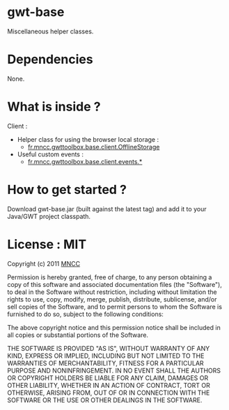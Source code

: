 gwt-base
========

Miscellaneous helper classes.

Dependencies
============

None.

What is inside ?
================

Client :
* Helper class for using the browser local storage :
    * [fr.mncc.gwttoolbox.base.client.OfflineStorage](https://github.com/csavelief/gwt-base/blob/master/src/fr/mncc/gwttoolbox/base/client/OfflineStorage.java)
* Useful custom events :
    * [fr.mncc.gwttoolbox.base.client.events.*](https://github.com/csavelief/gwt-base/tree/master/src/fr/mncc/gwttoolbox/base/client/events)

How to get started ?
====================

Download gwt-base.jar (built against the latest tag) and add it to your Java/GWT project classpath.

License : MIT
=============

Copyright (c) 2011 [MNCC](http://www.mncc.fr/)

Permission is hereby granted, free of charge, to any person obtaining a copy of this software and
associated documentation files (the "Software"), to deal in the Software without restriction,
including without limitation the rights to use, copy, modify, merge, publish, distribute,
sublicense, and/or sell copies of the Software, and to permit persons to whom the Software is
furnished to do so, subject to the following conditions:

The above copyright notice and this permission notice shall be included in all copies or
substantial portions of the Software.

THE SOFTWARE IS PROVIDED "AS IS", WITHOUT WARRANTY OF ANY KIND, EXPRESS OR IMPLIED, INCLUDING BUT
NOT LIMITED TO THE WARRANTIES OF MERCHANTABILITY, FITNESS FOR A PARTICULAR PURPOSE AND
NONINFRINGEMENT. IN NO EVENT SHALL THE AUTHORS OR COPYRIGHT HOLDERS BE LIABLE FOR ANY CLAIM,
DAMAGES OR OTHER LIABILITY, WHETHER IN AN ACTION OF CONTRACT, TORT OR OTHERWISE, ARISING FROM,
OUT OF OR IN CONNECTION WITH THE SOFTWARE OR THE USE OR OTHER DEALINGS IN THE SOFTWARE.
